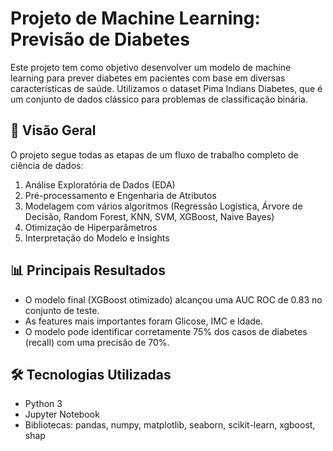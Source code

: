 # Projeto de Machine Learning: Previsão de Diabetes

Este projeto tem como objetivo desenvolver um modelo de machine learning para prever diabetes em pacientes com base em diversas características de saúde. Utilizamos o dataset Pima Indians Diabetes, que é um conjunto de dados clássico para problemas de classificação binária.

## 📌 Visão Geral

O projeto segue todas as etapas de um fluxo de trabalho completo de ciência de dados:
1. Análise Exploratória de Dados (EDA)
2. Pré-processamento e Engenharia de Atributos
3. Modelagem com vários algoritmos (Regressão Logística, Árvore de Decisão, Random Forest, KNN, SVM, XGBoost, Naive Bayes)
4. Otimização de Hiperparâmetros
5. Interpretação do Modelo e Insights

## 📊 Principais Resultados

- O modelo final (XGBoost otimizado) alcançou uma AUC ROC de 0.83 no conjunto de teste.
- As features mais importantes foram Glicose, IMC e Idade.
- O modelo pode identificar corretamente 75% dos casos de diabetes (recall) com uma precisão de 70%.

## 🛠️ Tecnologias Utilizadas

- Python 3
- Jupyter Notebook
- Bibliotecas: pandas, numpy, matplotlib, seaborn, scikit-learn, xgboost, shap
